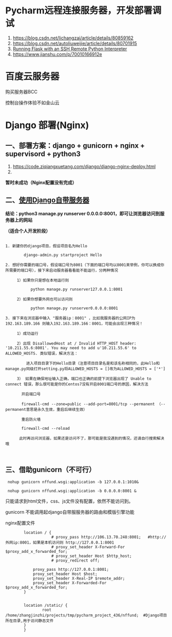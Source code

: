 # Pycharm远程连接服务器，开发部署调试

1. https://blog.csdn.net/lichangzai/article/details/80859162
2. https://blog.csdn.net/autoliuweijie/article/details/80701915
3. [Running Flask with an SSH Remote Python Interpreter](https://blog.jetbrains.com/pycharm/2018/04/running-flask-with-an-ssh-remote-python-interpreter/)
4. https://www.jianshu.com/p/70010166912e

# 百度云服务器

购买服务器BCC

控制台操作体验不如金山云

# Django 部署(Nginx)

## 一、部署方案：django + gunicorn  + nginx + supervisord + python3

1. https://code.ziqiangxuetang.com/django/django-nginx-deploy.html
2. ​



**暂时未成功（Nginx配置没有完成）**

## 二、[使用Django自带服务器](https://blog.csdn.net/m0_37687051/article/details/75267679)

**结论：python3 manage.py runserver 0.0.0.0:8001，即可让浏览器访问到服务器上的网站**

**（适合个人开发阶段）**

```

1. 新建你的django项目，假设项目名为Hello

        django-admin.py startproject Hello

2. 想好你需要的端口号，假设端口号为8001（下面的端口号均以8001来举例，你可以换成你所需要的端口号），接下来启动服务器看看能不能运行，分两种情况

     1）如果你只是想在本地运行则

           python manage.py runserver127.0.0.1:8001

     2）如果你想要外网也可以访问则

           python manage.py runserver0.0.0.0:8001

3. 接下来在浏览器中输入 "服务器ip：8001" ，比如我服务器的公网IP为 192.163.189.166 则输入192.163.189.166：8001，可能会出现三种情况！

     1）成功运行

     2）出现 DisallowedHost at / Invalid HTTP_HOST header: '10.211.55.6:8001'. You may need to add u'10.211.55.6' to ALLOWED_HOSTS. 类似错误，解决方法：

         进入项目目录下的Hello目录（注意项目目录名是和该名称相同的，此Hello和manage.py同级打开setting.py将ALLOWED_HOSTS = []改为ALLOWED_HOSTS = ['*']

     3） 如果在确保地址输入正确，端口也正确的前提下浏览器出现了 Unable to connect 错误，那么很可能是你的Centos7没有开启8001端口号的原因，解决方法

       开启端口号

       firewall-cmd --zone=public --add-port=8001/tcp --permanent （--permanent意思是永久生效，重启后继续生效）

       重启防火墙

       firewall-cmd --reload

      此时再访问浏览器，如果还是访问不了，那可能是我没遇到的情况，还请自行搜索解决哦



```

## 三、借助gunicorn（不可行）

```
 nohup gunicorn nffund.wsgi:application -b 127.0.0.1:1010&

 nohup gunicorn nffund.wsgi:application -b 0.0.0.0:8001 &
```

只能请求到html文件，css、js文件没有配置，依然不能访问到。

gunicorn 不能调用起django自带服服务器的路由和模版引擎功能















nginx配置文件



```
        location / {
                    # proxy_pass http://106.13.70.248:8001;   #http://外网ip:8001，如果是本机访问则 http://127.0.0.1:8001
                    # proxy_set_header X-Forward-For $proxy_add_x_forwarded_for;
                    # proxy_set_header Host $http_host;
                    # proxy_redirect off;

            proxy_pass http://127.0.0.1:8001;
            proxy_set_header Host $host;
            proxy_set_header X-Real-IP $remote_addr;
            proxy_set_header X-Forwarded-For $proxy_add_x_forwarded_for;
        }


        location /static/ {
                root /home/zhangjinzhi/projects/tmp/pycharm_project_436/nffund;  #Django项目所在目录,用于访问静态文件
        }
        }
```